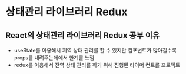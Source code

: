 # 상태관리 라이브러리 Redux

React의 상태관리 라이브러리 Redux 공부 이유
---
- useState를 이용해서 지역 상태 관리를 할 수 있지만 컴포넌트가 많아질수록 props를 내려주는데에서 한계를 느낌
- redux를 이용해서 전역 상태 관리를 하기 위해 진행된 타이머 컨트롤 프로젝트

